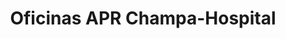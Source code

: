 ---
title: "Oficinas APR Champa-Hospital"
url: /hospital/oficinas-apr-champa-hospital/
shop: agua
---